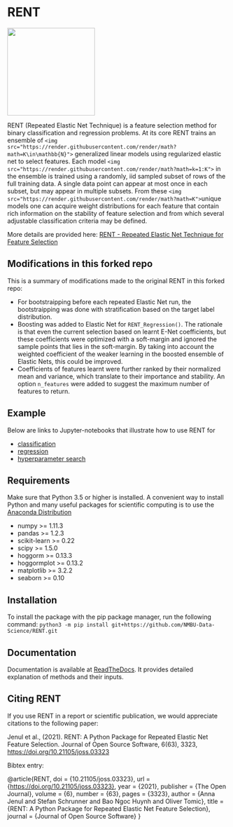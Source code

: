 RENT
====

<img src="/images/RENT_logo.png" width="200"/>

RENT (Repeated Elastic Net Technique) is a feature selection method for binary classification and regression problems. At its core
RENT trains an ensemble of `<img src="https://render.githubusercontent.com/render/math?math=K\in\mathbb{N}">` generalized linear models using regularized elastic net to select features. Each model `<img src="https://render.githubusercontent.com/render/math?math=k=1:K">` in the ensemble is trained using a randomly, iid sampled subset of rows of the full training data. A single data point can appear at most once in each subset, but may appear in multiple subsets. From these `<img src="https://render.githubusercontent.com/render/math?math=K">`unique models one can acquire weight distributions for each
feature that contain rich information on the stability of feature selection and from which several adjustable classification criteria may be
defined.

More details are provided here: [RENT - Repeated Elastic Net Technique for Feature Selection](https://arxiv.org/abs/2009.12780v2)

## Modifications in this forked repo

This is a summary of modifications made to the original RENT in this forked repo:

* For bootstraipping before each repeated Elastic Net run, the bootstraipping was done with stratification based on the target label distribution.
* Boosting was added to Elastic Net for `RENT_Regression()`. The rationale is that even the current selection based on learnt E-Net coefficients, but these coefficients were optimized with a soft-margin and ignored the sample points that lies in the soft-margin. By taking into account the weighted coefficient of the weaker learning in the boosted ensemble of Elastic Nets, this could be improved.
* Coefficients of features learnt were further ranked by their normalized mean and variance, which translate to their importance and stability. An option `n_features` were added to suggest the maximum number of features to return.

Example
-------

Below are links to Jupyter-notebooks that illustrate how to use RENT for

* [classification](https://github.com/NMBU-Data-Science/RENT/blob/master/examples/Classification_example.ipynb)
* [regression](https://github.com/NMBU-Data-Science/RENT/blob/master/examples/Regression_example.ipynb)
* [hyperparameter search](https://github.com/NMBU-Data-Science/RENT/blob/master/examples/Extensive_hyperparameter_search.ipynb)

Requirements
------------

Make sure that Python 3.5 or higher is installed. A convenient way to install Python and many useful packages for scientific computing is to use the [Anaconda Distribution](https://www.anaconda.com/products/individual)

* numpy >= 1.11.3
* pandas >= 1.2.3
* scikit-learn >= 0.22
* scipy >= 1.5.0
* hoggorm >= 0.13.3
* hoggormplot >= 0.13.2
* matplotlib >= 3.2.2
* seaborn >= 0.10

Installation
------------

To install the package with the pip package manager, run the following command:
`python3 -m pip install git+https://github.com/NMBU-Data-Science/RENT.git`

Documentation
-------------

Documentation is available at [ReadTheDocs](https://rent.readthedocs.io/en/latest/). It provides detailed explanation of methods and their inputs.

Citing RENT
-----------

If you use RENT in a report or scientific publication, we would appreciate citations to the following paper:

Jenul et al., (2021). RENT: A Python Package for Repeated Elastic Net Feature Selection. Journal of Open Source Software, 6(63), 3323, https://doi.org/10.21105/joss.03323

Bibtex entry:

@article{RENT,
doi = {10.21105/joss.03323},
url = {https://doi.org/10.21105/joss.03323},
year = {2021},
publisher = {The Open Journal},
volume = {6},
number = {63},
pages = {3323},
author = {Anna Jenul and Stefan Schrunner and Bao Ngoc Huynh and Oliver Tomic},
title = {RENT: A Python Package for Repeated Elastic Net Feature Selection},
journal = {Journal of Open Source Software}
}
